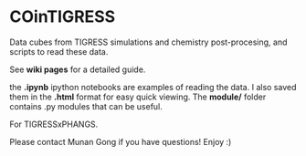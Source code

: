 # COinTIGRESS

Data cubes from TIGRESS simulations and chemistry post-procesing, and scripts
to read these data.

See **wiki pages** for a detailed guide.

the **.ipynb** ipython notebooks are examples of reading the data.
I also saved them in the **.html** format for easy quick viewing.
The **module/** folder contains .py modules that can be useful.

For TIGRESSxPHANGS.

Please contact Munan Gong if you have questions! Enjoy :)
